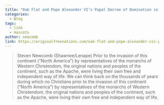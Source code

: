 ```yaml
---
title: "Oak Flat and Pope Alexander VI’s Papal Decree of Domination in U.S. Law"
categories:
  - Blog
tags:
  - link
  - mascots
author: newcomb
link: https://originalfreenations.com/oak-flat-and-pope-alexander-vis-papal-decree-of-domination-in-u-s-law/
---
```

>Steven Newcomb (Shawnee/Lenape) Prior to the invasion of this continent (“North America”) by representatives of the monarchs of Western Christendom, the original nations and peoples of the continent, such as the Apache, were living their own free and independent way of life. We can think back on the thousands of years during which no Christians prior to the invasion of this continent (“North America”) by representatives of the monarchs of Western Christendom, the original nations and peoples of the continent, such as the Apache, were living their own free and independent way of life.

